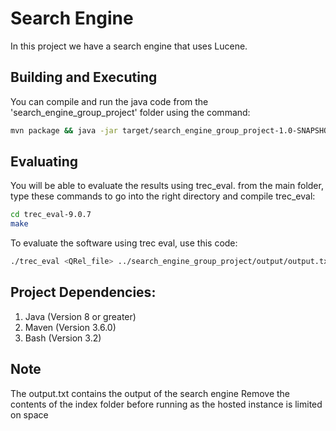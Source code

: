 # Search Engine
In this project we have a search engine that uses Lucene.
## Building and Executing

You can compile and run the java code from the 'search_engine_group_project' folder using the command:
```sh
mvn package && java -jar target/search_engine_group_project-1.0-SNAPSHOT.jar
```

## Evaluating

You will be able to evaluate the results using trec_eval.
from the main folder, type these commands to go into the right directory and compile trec_eval:
```sh
cd trec_eval-9.0.7
make
```

To evaluate the software using trec eval, use this code:
```sh
./trec_eval <QRel_file> ../search_engine_group_project/output/output.txt
```


## Project Dependencies:
1. Java (Version 8 or greater)
2. Maven (Version 3.6.0)
3. Bash (Version 3.2)

## Note
The output.txt contains the output of the search engine
Remove the contents of the index folder before running as the hosted instance is limited on space
